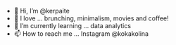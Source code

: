 + 👋  Hi, I’m @kerpaite
+ 💞️  I love ... brunching, minimalism, movies and coffee!
+ 🌱  I’m currently learning ... data analytics
+ 📫  How to reach me ... Instagram @kokakolina

<!---
kerpaite/kerpaite is a ✨ special ✨ repository because its `README.md` (this file) appears on your GitHub profile.
You can click the Preview link to take a look at your changes.
--->
